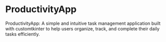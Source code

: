 # ProductivityApp
ProductivityApp: A simple and intuitive task management application built with customtkinter to help users organize, track, and complete their daily tasks efficiently.
